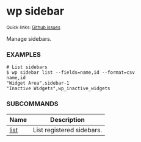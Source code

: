 # wp sidebar

<small>Quick links: <a href="https://github.com/issues?q=is%3Aopen+label%3Acommand%3Asidebar+sort%3Aupdated-desc+org%3Awp-cli">Github issues</a></small>

Manage sidebars.

### EXAMPLES

    # List sidebars
    $ wp sidebar list --fields=name,id --format=csv
    name,id
    "Widget Area",sidebar-1
    "Inactive Widgets",wp_inactive_widgets



### SUBCOMMANDS

<table>
	<thead>
	<tr>
		<th>Name</th>
		<th>Description</th>
	</tr>
	</thead>
	<tbody>
		<tr>
			<td><a href="https://developer.wordpress.org/cli/commands/sidebar/list/">list</a></td>
			<td>List registered sidebars.</td>
		</tr>
	</tbody>
</table>
